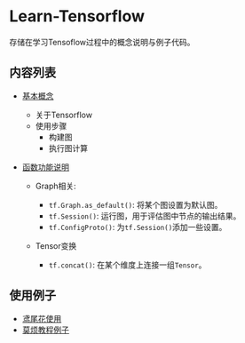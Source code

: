 # Learn-Tensorflow

存储在学习Tensoflow过程中的概念说明与例子代码。

## 内容列表

- [基本概念](./tf_basic_concept.ipynb)

  - 关于Tensorflow
  - 使用步骤
    - 构建图
    - 执行图计算

- [函数功能说明](./tf_functions.ipynb)
  - Graph相关:
  
    - `tf.Graph.as_default()`: 将某个图设置为默认图。
    - `tf.Session()`: 运行图，用于评估图中节点的输出结果。
    - `tf.ConfigProto()`: 为`tf.Session()`添加一些设置。

  - Tensor变换
  
    - `tf.concat()`: 在某个维度上连接一组`Tensor`。

## 使用例子

- [鸢尾花使用](./tf-official/eager_execution_start.ipynb)
- [莫烦教程例子](./tf-mofan/)

